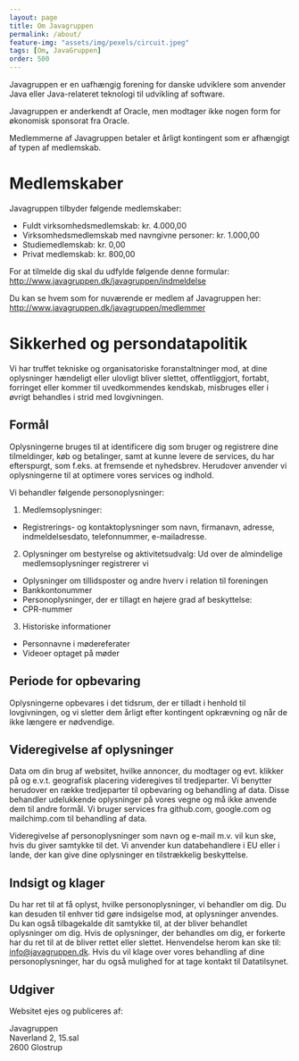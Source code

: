 ```yaml
---
layout: page
title: Om Javagruppen
permalink: /about/
feature-img: "assets/img/pexels/circuit.jpeg"
tags: [Om, JavaGruppen]
order: 500
---
```

Javagruppen er en uafhængig forening for danske udviklere som anvender Java eller Java-relateret teknologi til udvikling af software.

Javagruppen er anderkendt af Oracle, men modtager ikke nogen form for økonomisk sponsorat fra Oracle.

Medlemmerne af Javagruppen betaler et årligt kontingent som er afhængigt af typen af medlemskab.

# Medlemskaber
Javagruppen tilbyder følgende medlemskaber:

- Fuldt virksomhedsmedlemskab: kr. 4.000,00
- Virksomhedsmedlemskab med navngivne personer: kr. 1.000,00
- Studiemedlemskab: kr. 0,00
- Privat medlemskab: kr. 800,00

For at tilmelde dig skal du udfylde følgende denne formular: http://www.javagruppen.dk/javagruppen/indmeldelse

Du kan se hvem som for nuværende er medlem af Javagruppen her: http://www.javagruppen.dk/javagruppen/medlemmer

# Sikkerhed og persondatapolitik
Vi har truffet tekniske og organisatoriske foranstaltninger mod, at dine oplysninger hændeligt eller ulovligt bliver slettet, offentliggjort, fortabt, forringet eller kommer til uvedkommendes kendskab, misbruges eller i øvrigt behandles i strid med lovgivningen.

## Formål
Oplysningerne bruges til at identificere dig som bruger og registrere dine tilmeldinger, køb og betalinger, samt at kunne levere de services, du har efterspurgt, som f.eks. at fremsende et nyhedsbrev. Herudover anvender vi oplysningerne til at optimere vores services og indhold.

Vi behandler følgende personoplysninger:  
1) Medlemsoplysninger: 
  * Registrerings- og kontaktoplysninger som navn, firmanavn, adresse, indmeldelsesdato, telefonnummer, e-mailadresse.
 
2) Oplysninger om bestyrelse og aktivitetsudvalg: 
  Ud over de almindelige medlemsoplysninger registrerer vi 
  * Oplysninger om tillidsposter og andre hverv i relation til foreningen 
  * Bankkontonummer  
  * Personoplysninger, der er tillagt en højere grad af beskyttelse:   
  * CPR-nummer

3) Historiske informationer 
  * Personnavne i mødereferater
  * Videoer optaget på møder
  
## Periode for opbevaring
Oplysningerne opbevares i det tidsrum, der er tilladt i henhold til lovgivningen, og vi sletter dem årligt efter kontingent opkrævning og når de ikke længere er nødvendige. 

## Videregivelse af oplysninger
Data om din brug af websitet, hvilke annoncer, du modtager og evt. klikker på og e.v.t. geografisk placering videregives til tredjeparter. Vi benytter herudover en række tredjeparter til opbevaring og behandling af data. Disse behandler udelukkende oplysninger på vores vegne og må ikke anvende dem til andre formål. Vi bruger services fra github.com, google.com og mailchimp.com til behandling af data.

Videregivelse af personoplysninger som navn og e-mail m.v. vil kun ske, hvis du giver samtykke til det. Vi anvender kun databehandlere i EU eller i lande, der kan give dine oplysninger en tilstrækkelig beskyttelse.

## Indsigt og klager
Du har ret til at få oplyst, hvilke personoplysninger, vi behandler om dig. Du kan desuden til enhver tid gøre indsigelse mod, at oplysninger anvendes. Du kan også tilbagekalde dit samtykke til, at der bliver behandlet oplysninger om dig. Hvis de oplysninger, der behandles om dig, er forkerte har du ret til at de bliver rettet eller slettet. Henvendelse herom kan ske til: info@javagruppen.dk. Hvis du vil klage over vores behandling af dine personoplysninger, har du også mulighed for at tage kontakt til Datatilsynet.

## Udgiver
Websitet ejes og publiceres af:

Javagruppen  
Naverland 2, 15.sal  
2600 Glostrup  
